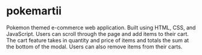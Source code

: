 # pokemartii

Pokemon themed e-commerce web application. Built using HTML, CSS, and JavaScript. Users can scroll through the page and add items to their cart. The cart feature 
takes in quantity and price of items and totals the sum at the bottom of the modal. Users can also remove items from their carts. 

